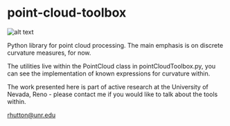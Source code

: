 # point-cloud-toolbox

![alt text](https://github.com/masnottuh/point-cloud-toolbox/blob/main/img/torus.png)

Python library for point cloud processing. The main emphasis is on discrete curvature measures, for now. 

The utilities live within the PointCloud class in pointCloudToolbox.py, you can see the implementation of known expressions for curvature within.

The work presented here is part of active research at the University of Nevada, Reno - please contact me if you would like to talk about the tools within.

rhutton@unr.edu

